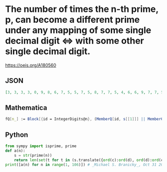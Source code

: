 # The number of times the n\-th prime, p, can become a different prime under any mapping of some single decimal digit <\=\> with some other single decimal digit\.
https://oeis.org/A180560
## JSON
```JSON
[3, 3, 3, 3, 0, 9, 8, 6, 7, 5, 5, 7, 5, 8, 7, 7, 5, 4, 6, 6, 9, 7, 7, 5, 6, 4, 7, 12, 10, 6, 6, 5, 10, 9, 6, 6, 9, 9, 12, 7, 10, 6, 6, 7, 9, 3, 6, 7, 7, 3, 4, 6, 8, 6, 4, 7, 4, 6, 6, 5, 7, 5, 8, 4, 5, 7, 5, 7, 10, 6, 5, 7, 8, 3, 8, 5, 6, 8, 8, 8, 8, 7, 7, 3, 9, 6, 2, 6, 9, 7, 9, 6, 3, 7, 3, 6, 7, 6, 6, 7, 7, 5, 9, 5]
```
## Mathematica
```Mathematica
fQ[n_] := Block[{id = IntegerDigits@n}, (MemberQ[id, s[[1]]] || MemberQ[id, s[[2]]]) && PrimeQ[ FromDigits[id /. {s[[1]] -> s[[2]], s[[2]] -> s[[1]] }] ]]; t = Sort@ Flatten@ Table[s = {j, k}; Select[ Prime@ Range@ 100, fQ], {j, 0, 8}, {k, j + 1, 9}]; Table[ Length@ Position[t, Prime@ n], {n, 100}]
```
## Python
```Python
from sympy import isprime, prime
def a(n):
    s = str(prime(n))
    return len(set(t for t in (s.translate({ord(c):ord(d), ord(d):ord(c)}) for c in set(s) for d in "0123456789" if d!=c) if isprime(int(t))))
print([a(n) for n in range(1, 106)]) # _Michael S. Branicky_, Oct 31 2023
```
